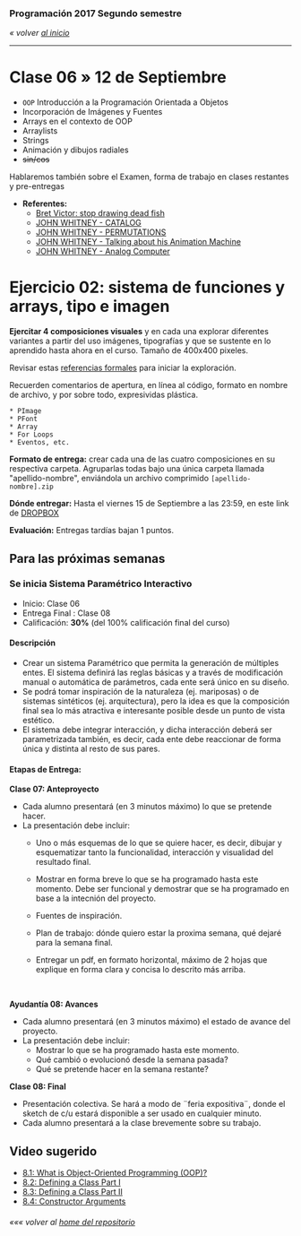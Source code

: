### Programación 2017 Segundo semestre

*« volver [al inicio](https://github.com/sergiomajluf/Programacion-20172S1)*

------

# Clase 06 » 12 de Septiembre
* `OOP` Introducción a la Programación Orientada a Objetos
* Incorporación de Imágenes y Fuentes
* Arrays en el contexto de OOP
* Arraylists
* Strings
* Animación y dibujos radiales
* ~~sin/cos~~




Hablaremos también sobre el Examen, forma de trabajo en clases restantes y pre-entregas

* **Referentes:**
  * [Bret Victor: stop drawing dead fish](https://vimeo.com/64895205)
  * [JOHN WHITNEY - CATALOG](https://www.youtube.com/watch?v=TbV7loKp69s)
  * [JOHN WHITNEY - PERMUTATIONS ](https://www.youtube.com/watch?v=kdYxJ85RSds)
  * [JOHN WHITNEY - Talking about his Animation Machine](https://www.youtube.com/watch?v=kdYxJ85RSds) 
  * [JOHN WHITNEY - Analog Computer](  https://www.youtube.com/watch?v=5eMSPtm6u5Y)






# Ejercicio 02:  sistema de **funciones y arrays, tipo e imagen**

**Ejercitar 4 composiciones visuales** y en cada una explorar diferentes variantes a partir del uso imágenes, tipografías y que se sustente en lo aprendido hasta ahora en el curso. Tamaño de 400x400 pixeles.

Revisar estas [referencias formales](https://es.pinterest.com/pin/700098704543368939/?lp=true) para iniciar la exploración.

Recuerden comentarios de apertura, en línea al código, formato en nombre de archivo, y por sobre todo, expresividas plástica.

```
* PImage
* PFont
* Array
* For Loops
* Eventos, etc.
```

**Formato de entrega:** crear cada una de las cuatro composiciones en su respectiva carpeta. Agruparlas todas bajo una única carpeta llamada "apellido-nombre", enviándola un archivo comprimido `[apellido-nombre].zip`

**Dónde entregar:** Hasta el viernes 15 de Septiembre a las 23:59, en este link de [DROPBOX](https://www.dropbox.com/request/b7oR3sbJ9ZqZk7xIlGW5)

**Evaluación:** Entregas tardías bajan 1 puntos.




## Para las próximas semanas
### Se inicia Sistema Paramétrico Interactivo
* Inicio: Clase 06
* Entrega Final : Clase 08
* Calificación: **30%** (del 100% calificación final del curso)

#### Descripción
* Crear un sistema Paramétrico que permita la generación de múltiples entes. El sistema definirá las reglas básicas y a través de modificación manual o automática de parámetros, cada ente será único en su diseño.
* Se podrá tomar inspiración de la naturaleza (ej. mariposas) o de sistemas sintéticos (ej. arquitectura), pero la idea es que la composición final sea lo más atractiva e interesante posible desde un punto de vista estético.
* El sistema debe integrar interacción, y dicha interacción deberá ser parametrizada también, es decir, cada ente debe reaccionar de forma única y distinta al resto de sus pares.

#### Etapas de Entrega:
**Clase 07: Anteproyecto**
- Cada alumno presentará (en 3 minutos máximo) lo que se pretende hacer.
- La presentación debe incluir:
  - Uno o más esquemas de lo que se quiere hacer, es decir, dibujar y esquematizar tanto la funcionalidad, interacción y visualidad del resultado final.
  - Mostrar en forma breve lo que se ha programado hasta este momento. Debe ser funcional y demostrar que se ha programado en base a la intecnión del proyecto.
  - Fuentes de inspiración.
  - Plan de trabajo: dónde quiero estar la proxima semana, qué dejaré para la semana final.
  - Entregar un pdf, en formato horizontal, máximo de 2 hojas que explique en forma clara y concisa lo descrito más arriba.

    ​

**Ayudantía 08: Avances**
- Cada alumno presentará (en 3 minutos máximo) el estado de avance del proyecto.
- La presentación debe incluir:
  - Mostrar lo que se ha programado hasta este momento.
  - Qué cambió o evolucionó desde la semana pasada?
  - Qué se pretende hacer en la semana restante?

**Clase 08: Final**
- Presentación colectiva. Se hará a modo de ¨feria expositiva¨, donde el sketch de c/u estará disponible a ser usado en cualquier minuto.
- Cada alumno presentará a la clase brevemente sobre su trabajo.




## Video sugerido
* [8.1: What is Object-Oriented Programming (OOP)?](https://www.youtube.com/watch?v=YcbcfkLzgvs)
* [8.2: Defining a Class Part I](https://www.youtube.com/watch?v=lmgcMPRa1qw)
* [8.3: Defining a Class Part II](https://www.youtube.com/watch?v=XwfOVFelLoo)
* [8.4: Constructor Arguments](https://www.youtube.com/watch?v=NrwaKOsplZk)




###### *««« volver al [home del repositorio](https://github.com/sergiomajluf/Programacion-20172S1)*
